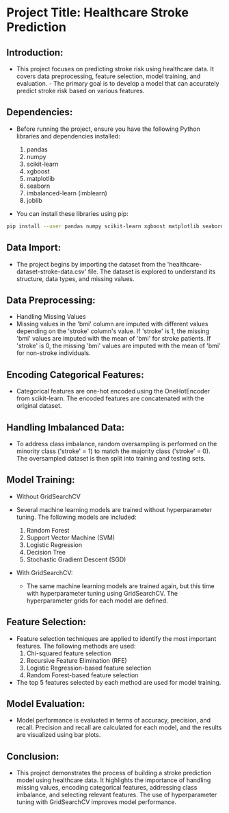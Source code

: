 # Project Title: Healthcare Stroke Prediction
## Introduction:
  - This project focuses on predicting stroke risk using healthcare data. It covers data preprocessing, feature selection, model training, and evaluation.    - The primary goal is to develop a model that can accurately predict stroke risk based on various features.

## Dependencies:
- Before running the project, ensure you have the following Python libraries and dependencies installed:

  1. pandas
  2. numpy
  3. scikit-learn
  4. xgboost
  5. matplotlib
  6. seaborn
  7. imbalanced-learn (imblearn)
  8. joblib
- You can install these libraries using pip:

```bash
pip install --user pandas numpy scikit-learn xgboost matplotlib seaborn imbalanced-learn joblib
```
## Data Import:
  - The project begins by importing the dataset from the 'healthcare-dataset-stroke-data.csv' file. The dataset is explored to understand its structure, data types, and missing values.

## Data Preprocessing:
  - Handling Missing Values
  - Missing values in the 'bmi' column are imputed with different values depending on the 'stroke' column's value. If 'stroke' is 1, the missing 'bmi' values are imputed with the mean of 'bmi' for stroke patients. If 'stroke' is 0, the missing 'bmi' values are imputed with the mean of 'bmi' for non-stroke individuals.

## Encoding Categorical Features:
  - Categorical features are one-hot encoded using the OneHotEncoder from scikit-learn. The encoded features are concatenated with the original dataset.

## Handling Imbalanced Data:
  - To address class imbalance, random oversampling is performed on the minority class ('stroke' = 1) to match the majority class ('stroke' = 0). The oversampled dataset is then split into training and testing sets.

## Model Training:
  - Without GridSearchCV
  - Several machine learning models are trained without hyperparameter tuning. The following models are included:

    1. Random Forest
    2. Support Vector Machine (SVM)
    3. Logistic Regression
    4. Decision Tree
    5. Stochastic Gradient Descent (SGD)
  - With GridSearchCV:
    - The same machine learning models are trained again, but this time with hyperparameter tuning using GridSearchCV. The hyperparameter grids for each model are defined.

## Feature Selection:
  - Feature selection techniques are applied to identify the most important features. The following methods are used:
    1. Chi-squared feature selection
    2. Recursive Feature Elimination (RFE)
    3. Logistic Regression-based feature selection
    4. Random Forest-based feature selection
  - The top 5 features selected by each method are used for model training.

## Model Evaluation:
  - Model performance is evaluated in terms of accuracy, precision, and recall. Precision and recall are calculated for each model, and the results are visualized using bar plots.

## Conclusion:
  - This project demonstrates the process of building a stroke prediction model using healthcare data. It highlights the importance of handling missing values, encoding categorical features, addressing class imbalance, and selecting relevant features. The use of hyperparameter tuning with GridSearchCV improves model performance.
